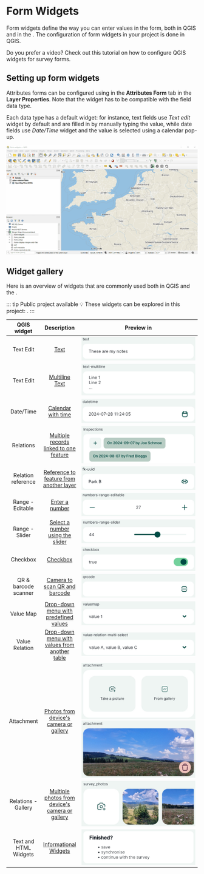 # Form Widgets

Form widgets define the way you can enter values in the form, both in QGIS and in the <MobileAppNameShort />. The configuration of form widgets in your <MainPlatformNameLink /> project is done in QGIS.

Do you prefer a video? Check out this tutorial on how to configure QGIS widgets for survey forms.
<YouTube id="jc4p1PpXj3k" title="Widgets for survey forms" />

## Setting up form widgets

Attributes forms can be configured using <QGISHelp ver="latest" link="user_manual/working_with_vector/vector_properties.html#edit-widgets" text="QGIS widget types" /> in the **Attributes Form** tab in the **Layer Properties**. Note that the widget has to be compatible with the field data type. 

Each data type has a default widget: for instance, text fields use *Text edit* widget by default and are filled in by manually typing the value, while date fields use *Date/Time* widget and the value is selected using a calendar pop-up.

![QGIS Layer Properties Attributes Form tab](./qgis-attributes-form.gif "QGIS Layer Properties Attributes Form tab")


## Widget gallery

Here is an overview of widgets that are commonly used both in QGIS and the <MobileAppNameShort />.

::: tip Public project available
:bulb: These widgets can be explored in this project: <MerginMapsProject id="documentation/form-widgets" />.
:::

|QGIS widget  | Description  |<div style="width:300px">Preview in <MobileAppName /> </div> |
|:---:|:---:|:---:|
|Text Edit  |[Text](../text)   | ![Mergin Maps mobile app text field form](./mobile-form-text-preview.jpg "Mergin Maps mobile app text field form") |
|Text Edit  |[Multiline Text](../text#multiline-text)   | ![Mergin Maps mobile app text field form](./mobile-form-text-multiline-preview.jpg "Mergin Maps mobile app text field form") |
|Date/Time   |[Calendar with time](../date-time)  |![Mergin Maps mobile app date time field form](./mobile-form-datetime-preview.jpg "Mergin Maps mobile app date time field form")   |
|Relations |[Multiple records linked to one feature](../relations/) | ![Mergin Maps mobile app 1-N relations attributes form](./mobile-form-relations-preview.jpg "Mergin Maps mobile app 1-N relations attributes form")  |
|Relation reference | [Reference to feature from another layer](../relations/)   | ![Mergin Maps mobile app relation reference form](./mobile-form-relation-reference-preview.webp "Mergin Maps mobile app relation reference form")  |
|Range - Editable   |[Enter a number](../numbers)   | ![Mergin Maps mobile app numeric field form](./mobile-form-number-editable-preview.jpg "Mergin Maps mobile app numeric field form")  |
|Range - Slider  |[Select a number using the slider](../numbers#slider)   | ![Mergin Maps mobile app slider field form](./mobile-form-number-slider-preview.jpg "Mergin Maps mobile app slider field form")  |
|Checkbox   |[Checkbox](../checkbox)   |![Mergin Maps mobile app checkbox field form](./mobile-form-checkbox-preview.jpg "Mergin Maps mobile app checkbox field form")   |
|QR & barcode scanner  |[Camera to scan QR and barcode](../qr-code)   | ![Mergin Maps mobile app QR code field form](./mobile-form-qrcode-preview.jpg "Mergin Maps mobile app QR code field form") |
|Value Map   |[Drop-down menu with predefined values](../value-select/#value-map) |![Mergin Maps mobile app value map field form](./mobile-form-valuemap-preview.jpg "Mergin Maps mobile app value map field form")   |
|Value Relation   |[Drop-down menu with values from another table](../value-select/#value-relation) |![Mergin Maps mobile app value relation field form](./mobile-form-value-relation-preview.jpg "Mergin Maps mobile app value relation field form")   |
|Attachment   |[Photos from device's camera or gallery](../photos) | ![Mergin Maps mobile app attachment field form](./mobile-form-photo-preview.jpg "Mergin Maps mobile app attachment field form")  ![Mergin Maps mobile app attachment field form](./mobile-form-photo-preview2.jpg "Mergin Maps mobile app attachment field form")  |
|Relations - Gallery |[Multiple photos from device's camera or gallery](../photos/#how-to-attach-multiple-photos-to-features) | ![Mergin Maps mobile app multiple photos attributes form](./mobile-form-multiple-photo-preview.jpg "Mergin Maps mobile app multiple photos attributes form") |
| Text and HTML Widgets |[Informational Widgets](../info-widgets/) | ![Mergin Maps mobile app HTML and Text widgets in attributes form](./mobile-form-info-widgets.webp "Mergin Maps mobile app HTML and Text widgets in attributes form") |
